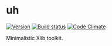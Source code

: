 uh
==

[![Version      ][badge-version-img]][badge-version-uri]
[![Build status ][badge-build-img]][badge-build-uri]
[![Code Climate ][badge-cclimate-img]][badge-cclimate-uri]


  Minimalistic Xlib toolkit.



[badge-version-img]:  https://img.shields.io/gem/v/uh.svg?style=flat-square
[badge-version-uri]:  https://rubygems.org/gems/uh
[badge-build-img]:    https://img.shields.io/travis/tjouan/uh/master.svg?style=flat-square
[badge-build-uri]:    https://travis-ci.org/tjouan/uh
[badge-cclimate-img]: https://img.shields.io/codeclimate/github/tjouan/uh.svg?style=flat-square
[badge-cclimate-uri]: https://codeclimate.com/github/tjouan/uh
